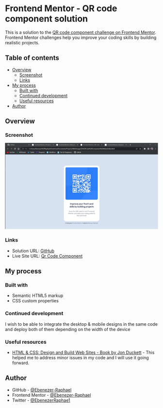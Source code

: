# Frontend Mentor - QR code component solution

This is a solution to the [QR code component challenge on Frontend Mentor](https://www.frontendmentor.io/challenges/qr-code-component-iux_sIO_H). Frontend Mentor challenges help you improve your coding skills by building realistic projects. 

## Table of contents

- [Overview](#overview)
  - [Screenshot](#screenshot)
  - [Links](#links)
- [My process](#my-process)
  - [Built with](#built-with)
  - [Continued development](#continued-development)
  - [Useful resources](#useful-resources)
- [Author](#author)

## Overview

### Screenshot

![screenshot](images/qr-code-component.jpg)

### Links

- Solution URL: [GitHub](https://github.com/Ebenezer-Raphael/Qr-Code-Component)
- Live Site URL: [Qr Code Component](https://ebenezer-raphael.github.io/Qr-Code-Component/)

## My process

### Built with

- Semantic HTML5 markup
- CSS custom properties

### Continued development

I wish to be able to integrate the desktop & mobile designs in the same code and deploy both of them depending on the width of the device

### Useful resources

- [HTML & CSS: Design and Build Web Sites - Book by Jon Duckett](https://www.htmlandcssbook.com/) - This helped me to address minor issues in my code and I will use it going forward.

## Author

- GitHub - [@Ebenezer-Raphael](https://www.github.com/Ebenezer-Raphael)
- Frontend Mentor - [@Ebenezer-Raphael](https://www.frontendmentor.io/profile/Ebenezer-Raphael)
- Twitter - [@EbenezerRaphae1](https://www.twitter.com/EbenezerRaphae1)
